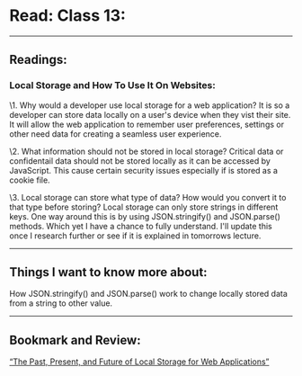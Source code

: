 # Read: Class 13:

---

## Readings:

### Local Storage and How To Use It On Websites:
\1. Why would a developer use local storage for a web application?
It is so a developer can store data locally on a user's device when they vist their site.  It will allow the web application to remember user preferences, settings or other need data for creating a seamless user experience. 

\2. What information should not be stored in local storage?
Critical data or confidentail data should not be stored locally as it can be accessed by JavaScript.  This cause certain security issues especially if is stored as a cookie file.

\3. Local storage can store what type of data? How would you convert it to that type before storing?
Local storage can only store strings in different keys. One way around this is by using JSON.stringify() and JSON.parse() methods. Which yet I have a chance to fully understand. I'll update this once I research further or see if it is explained in tomorrows lecture.

--- 

## Things I want to know more about:
How JSON.stringify() and JSON.parse() work to change locally stored data from a string to other value.

---

## Bookmark and Review:
[“The Past, Present, and Future of Local Storage for Web Applications”](http://diveinto.html5doctor.com/storage.html)

